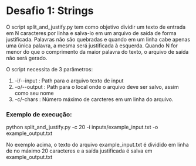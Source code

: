 # Desafio 1: Strings

O script split_and_justify.py tem como objetivo dividir um texto de entrada em N caracteres por linha e salva-lo em um arquivo de saída de forma justificada. Palavras não são quebradas e quando em um linha cabe apenas uma única palavra, a mesma será justificada à esquerda. Quando N for menor do que o comprimento da maior palavra do texto, o arquivo de saída não será gerado.

O script necessita de 3 parâmetros:
1. -i/--input   : Path para o arquivo texto de input
2. -o/--output  : Path para o local onde o arquivo deve ser salvo, assim como seu nome
3. -c/-chars    : Número máximo de carcteres em um linha do arquivo.

### Exemplo de execução:

python split_and_justify.py -c 20 -i inputs/example_input.txt -o example_output.txt

No exemplo acima, o texto do arquivo example_input.txt é dividido em linha de no máximo 20 caracteres e a saída justificada é salva em example_output.txt
